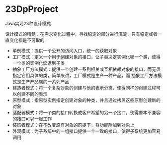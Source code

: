 # 23DpProject
Java实现23种设计模式

设计模式的精髓：在需求变化过程中，寻找稳定的部分进行沉淀，只有稳定或者一直变化都是不可取的

- 单例模式：提供一个公开的访问入口，统一的获取对象
- 工厂模式：定义一个用于创建对象的接口，让子类决定实例化哪一个类，使得一个类的实例化延迟到子类
- 抽象工厂方法模式：提供一个创建一系列相关或互相依赖对象的接口，而无须指定它们具体的类，简单来讲，工厂模式是生产一种产品，而
抽象工厂方法模式是生产产品族的一系列产品
- 建造者模式：将一个复杂对象的创建与他的表示分离，使得同样的创建过程可以创建不同的表示
- 原型模式：指原型实例指定创建对象的种类，并且通过拷贝这些原型创建新的对象
- 适配器模式：将一个类的接口转换成客户希望的另一个接口，使得原本不兼容的接口可以一起工作
- 装饰者模式：在不改变原有对象的前提下，将功能附加到对象上
- 外观模式：为子系统中的一组接口提供一个一致的接口，使得子系统更加容易调用